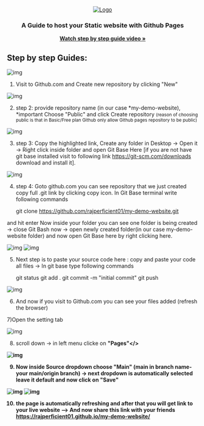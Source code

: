 <div align="center">
  <a href="#">
    <img src="images/maxresdefault.jpg" alt="Logo">
  </a>

  <h3 align="center">A Guide to host your Static website with Github Pages</h3>

  <p align="center">
    <a href="https://youtu.be/7BE2FHu3l9o"><strong>Watch step by step guide video »</strong></a>
  </p>
</div>

## Step by step Guides:


<img src="images/0.PNG" alt="img">

1) Visit to Github.com and Create new repository by clicking "New"


<img src="images/1.PNG" alt="img">

2) step 2: provide repository name (in our case *my-demo-website),   *important Choose "Public" and click Create repository
	<small>(reason of choosing public is that in Basic/Free plan Github only allow Github pages repository to be public)</small>
  
<img src="images/2.PNG" alt="img">

3) step 3: Copy the highlighted link, Create any folder in Desktop -> Open it -> Right click inside folder and open Git Base Here 
	[if you are not have git base installed visit to following link https://git-scm.com/downloads  download and install it].
  
<img src="images/3.PNG" alt="img">  

4) step 4: Goto github.com you can see repository that we just created copy full .git link by clicking copy icon.  In Git Base terminal write following commands 

	
	git clone https://github.com/rajperficient01/my-demo-website.git
	
	
	
and hit enter
Now inside your folder you can see one folder is being created  -> close Git Bash now -> open newly created folder(in our case my-demo-website folder) and now open 
Git Base here by right clicking here.
  
<img src="images/4.PNG" alt="img">
<img src="images/5.PNG" alt="img">

5) Next step is to paste your source code here : copy and paste your code all files -> In git base type following commands

	
	
	git status
	git add .
	git commit -m "initial commit"
	git push
	

  
<img src="images/6.PNG" alt="img">

6) And now if you visit to Github.com you can see your files added (refresh the browser)

7)Open the setting tab

<img src="images/7.PNG" alt="img">

8) scroll down -> in left menu clicke on <b>"Pages"</>

<img src="images/8.PNG" alt="img">

9) Now inside Source dropdown choose "Main" (main in branch name-your main/origin branch) -> next dropdown is automatically selected leave it default
and now click on "Save"

<img src="images/9.PNG" alt="img">
<img src="images/10.PNG" alt="img">


10) the page is automatically refreshing and after that you will get link to your live website
--> And now share this link with your friends https://rajperficient01.github.io/my-demo-website/ 

	





















